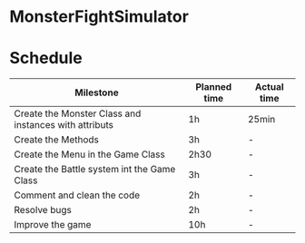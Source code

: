 # MonsterFightSimulator

# Schedule

| Milestone | Planned time | Actual time |
| --- | --- | --- |
| Create the Monster Class and instances with attributs | 1h | 25min |
| Create the Methods | 3h | - |
| Create the Menu in the Game Class | 2h30 | - |
| Create the Battle system int the Game Class | 3h | - |
| Comment and clean the code | 2h | - |
| Resolve bugs | 2h | - |
| Improve the game | 10h | - |
